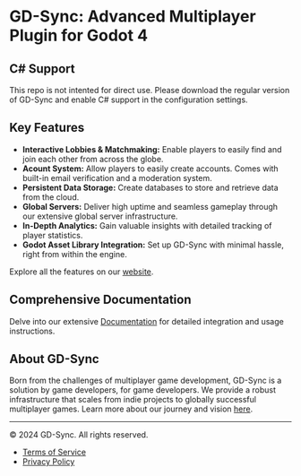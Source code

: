 # GD-Sync: Advanced Multiplayer Plugin for Godot 4

## C# Support
This repo is not intented for direct use. Please download the regular version of GD-Sync and enable C# support in the configuration settings.

## Key Features
- **Interactive Lobbies & Matchmaking:** Enable players to easily find and join each other from across the globe.
- **Acount System:** Allow players to easily create accounts. Comes with built-in email verification and a moderation system.
- **Persistent Data Storage:** Create databases to store and retrieve data from the cloud.
- **Global Servers:** Deliver high uptime and seamless gameplay through our extensive global server infrastructure.
- **In-Depth Analytics:** Gain valuable insights with detailed tracking of player statistics.
- **Godot Asset Library Integration:** Set up GD-Sync with minimal hassle, right from within the engine.

Explore all the features on our [website](https://www.gd-sync.com).

## Comprehensive Documentation
Delve into our extensive [Documentation](https://www.gd-sync.com/documentation) for detailed integration and usage instructions.

## About GD-Sync
Born from the challenges of multiplayer game development, GD-Sync is a solution by game developers, for game developers. We provide a robust infrastructure that scales from indie projects to globally successful multiplayer games. Learn more about our journey and vision [here](https://www.gd-sync.com).


---

© 2024 GD-Sync. All rights reserved.
- [Terms of Service](https://www.gd-sync.com/terms)
- [Privacy Policy](https://www.gd-sync.com/privacy-policy)
